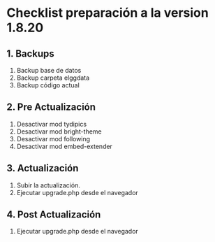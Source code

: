 # Checklist preparación a la version 1.8.20

## 1. Backups
  1. Backup base de datos
  2. Backup carpeta elggdata
  3. Backup código actual

## 2. Pre Actualización
  1. Desactivar mod tydipics
  2. Desactivar mod bright-theme
  3. Desactivar mod following
  4. Desactivar mod embed-extender
## 3. Actualización
  1. Subir la actualización.
  2. Ejecutar upgrade.php desde el navegador

## 4. Post Actualización
  1. Ejecutar upgrade.php desde el navegador

